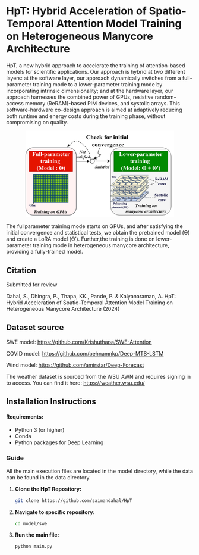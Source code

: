 # HpT: Hybrid Acceleration of Spatio-Temporal Attention Model Training on Heterogeneous Manycore Architecture

HpT, a new hybrid approach to accelerate the training of attention-based models for scientific applications. Our approach is hybrid at two different
layers: at the software layer, our approach dynamically switches from a full-parameter training mode to a lower-parameter training mode by incorporating intrinsic dimensionality; and at the hardware layer, our approach harnesses the combined power of GPUs, resistive random-access memory (ReRAM)-based PIM devices, and systolic arrays. This software-hardware co-design approach is aimed at adaptively reducing both runtime and energy costs during the training phase, without compromising on quality. 

<p align="center">
  <img src="HpT.png" alt="Image description" width="400"/>

   The fullparameter training mode starts on GPUs, and after satisfying the initial convergence and statistical tests, we obtain the pretrained model (Θ) and create a LoRA model (Θ′). Further,the training is done on lower-parameter training mode in heterogeneous manycore architecture, providing a fully-trained model.
</p>


## Citation

Submitted for review

Dahal, S., Dhingra, P., Thapa, KK., Pande, P. & Kalyanaraman, A. HpT: Hybrid Acceleration of Spatio-Temporal Attention Model Training on Heterogeneous Manycore Architecture (2024)

##
## Dataset source
SWE model: https://github.com/Krishuthapa/SWE-Attention

COVID model: https://github.com/behnamnkp/Deep-MTS-LSTM

Wind model: https://github.com/amirstar/Deep-Forecast

The weather dataset is sourced from the WSU AWN and requires signing in to access. You can find it here: https://weather.wsu.edu/

## Installation Instructions
#### Requirements:
- Python 3 (or higher)
- Conda
- Python packages for Deep Learning

### Guide
All the main execution files are located in the model directory, while the data can be found in the data directory.
1. **Clone the HpT Repository:**

   ```bash
   git clone https://github.com/saimandahal/HpT
   
2. **Navigate to specific repository:**

   ```bash
   cd model/swe

3. **Run the main file:**

   ```bash
   python main.py
